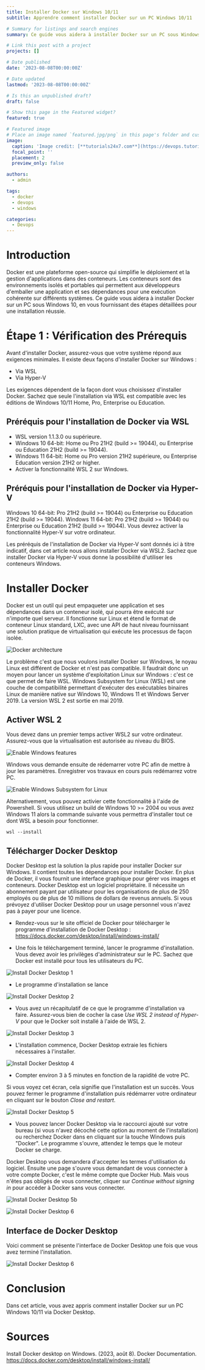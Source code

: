 ```yaml
---
title: Installer Docker sur Windows 10/11
subtitle: Apprendre comment installer Docker sur un PC Windows 10/11

# Summary for listings and search engines
summary: Ce guide vous aidera à installer Docker sur un PC sous Windows 10, en vous fournissant des étapes détaillées pour une installation réussie.

# Link this post with a project
projects: []

# Date published
date: '2023-08-08T00:00:00Z'

# Date updated
lastmod: '2023-08-08T00:00:00Z'

# Is this an unpublished draft?
draft: false

# Show this page in the Featured widget?
featured: true

# Featured image
# Place an image named `featured.jpg/png` in this page's folder and customize its options here.
image:
  caption: 'Image credit: [**tutorials24x7.com**](https://devops.tutorials24x7.com/blog/how-to-change-docker-data-path-on-windows-10)'
  focal_point: ''
  placement: 2
  preview_only: false

authors:
  - admin

tags:
  - docker
  - devops
  - windows

categories:
  - Devops
---
```


# Introduction

Docker est une plateforme open-source qui simplifie le déploiement et la gestion d'applications dans des conteneurs. Les conteneurs sont des environnements isolés et portables qui permettent aux développeurs d'emballer une application et ses dépendances pour une exécution cohérente sur différents systèmes. Ce guide vous aidera à installer Docker sur un PC sous Windows 10, en vous fournissant des étapes détaillées pour une installation réussie.

# Étape 1 : Vérification des Prérequis

Avant d'installer Docker, assurez-vous que votre système répond aux exigences minimales.
Il existe deux façons d'installer Docker sur Windows :

- Via WSL
- Via Hyper-V

Les exigences dépendent de la façon dont vous choisissez d'installer Docker. 
Sachez que seule l'installation via WSL est compatible avec les éditions de Windows 10/11 Home, Pro, Enterprise ou Education.

## Préréquis pour l'installation de Docker via WSL

* WSL version 1.1.3.0 ou supérieure.
* Windows 10 64-bit: Home ou Pro 21H2 (build >= 19044), ou Enterprise ou Education 21H2 (build >= 19044).
* Windows 11 64-bit: Home ou Pro version 21H2 supérieure, ou Enterprise Education version 21H2 or higher.
* Activer la fonctionnalité WSL 2 sur Windows.

## Préréquis pour l'installation de Docker via Hyper-V

Windows 10 64-bit: Pro 21H2 (build >= 19044) ou Enterprise ou Education 21H2 (build >= 19044).
Windows 11 64-bit: Pro 21H2 (build >= 19044) ou Enterprise ou Education 21H2 (build >= 19044).
Vous devrez activer la fonctionnalité Hyper-V sur votre ordinateur. 

Les préréquis de l'installation de Docker via Hyper-V sont donnés ici à titre indicatif, dans cet article nous allons installer Docker via WSL2. Sachez que installer Docker via Hyper-V vous donne la possibilité d'utiliser les conteneurs Windows.

# Installer Docker 

Docker est un outil qui peut empaqueter une application et ses dépendances dans un conteneur isolé, qui pourra être exécuté sur n'importe quel serveur. Il fonctionne sur Linux et étend le format de conteneur Linux standard, LXC, avec une API de haut niveau fournissant une solution pratique de virtualisation qui exécute les processus de façon isolée. 

![Docker architecture](assets/container-architecture.png)

Le problème c'est que nous voulons installer Docker sur Windows, le noyau Linux est différent de Docker et n'est pas compatible. Il faudrait donc un moyen pour lancer un système d'exploitation Linux sur Windows : c'est ce que permet de faire WSL. 
Windows Subsystem for Linux (WSL) est une couche de compatibilité permettant d'exécuter des exécutables binaires Linux de manière native sur Windows 10, Windows 11 et Windows Server 2019. La version WSL 2 est sortie en mai 2019. 

## Activer WSL 2

Vous devez dans un premier temps activer WSL2 sur votre ordinateur. Assurez-vous que la virtualisation est autorisée au niveau du BIOS. 

![Enable Windows features](assets/enable-features.png)

Windows vous demande ensuite de rédemarrer votre PC afin de mettre à jour les paramètres. Enregistrer vos travaux en cours puis redémarrez votre PC. 

![Enable Windows Subsystem for Linux](assets/enable-wsl2.PNG)

Alternativement, vous pouvez activier cette fonctionnalité à l'aide de Powershell.
Si vous utilisez un build de Windows 10 >= 2004 ou vous avez Windows 11 alors la commande suivante vous permettra d'installer tout ce dont WSL a besoin pour fonctionner.

```pwsh
wsl --install
```

## Télécharger Docker Desktop

Docker Desktop est la solution la plus rapide pour installer Docker sur Windows. Il contient toutes les dépendances pour installer Docker. En plus de Docker, il vous fournit une interface graphique pour gérer vos images et conteneurs. 
Docker Desktop est un logiciel propriétaire. Il nécessite un abonnement payant par utilisateur pour les organisations de plus de 250 employés ou de plus de 10 millions de dollars de revenus annuels. Si vous prévoyez d'utiliser Docker Desktop pour un usage personnel vous n'avez pas à payer pour une licence. 

* Rendez-vous sur le site officiel de Docker pour télécharger le programme d'installation de Docker Desktop : https://docs.docker.com/desktop/install/windows-install/

* Une fois le téléchargement terminé, lancer le programme d'installation. Vous devez avoir les privilèges d'administrateur sur le PC. Sachez que Docker est installé pour tous les utilisateurs du PC.

![Install Docker Desktop 1](assets/docker-desktop-install-step1.PNG)

* Le programme d'installation se lance

![Install Docker Desktop 2](assets/docker-desktop-install-step2.PNG)

* Vous avez un récapitulatif de ce que le programme d'installation va faire. Assurez-vous bien de cocher la case *Use WSL 2 instead of Hyper-V* pour que le Docker soit installé à l'aide de WSL 2.

![Install Docker Desktop 3](assets/docker-desktop-install-step3.PNG)

* L'installation commence, Docker Desktop extraie les fichiers nécessaires à l'installer. 

![Install Docker Desktop 4](assets/docker-desktop-install-step4.PNG)

* Compter environ 3 à 5 minutes en fonction de la rapidité de votre PC. 

Si vous voyez cet écran, cela signifie que l'installation est un succès. Vous pouvez fermer le programme d'installation puis rédémarrer votre ordinateur en cliquant sur le bouton *Close and restart*.

![Install Docker Desktop 5](assets/docker-desktop-install-step5.PNG)

* Vous pouvez lancer Docker Desktop via le raccourci ajouté sur votre bureau (si vous n'avez décoché cette option au moment de l'installation) ou recherchez Docker dans en cliquant sur la touche Windows puis "Docker". 
Le programme s'ouvre, attendez le temps que le moteur Docker se charge. 

Docker Desktop vous demandera d'accepter les termes d'utilisation du logiciel. Ensuite une page s'ouvre vous demandant de vous connecter à votre compte Docker, c'est le même compte que Docker Hub. Mais vous n'êtes pas obligés de vous connecter, cliquer sur *Continue without signing in* pour accéder à Docker sans vous connecter.

![Install Docker Desktop 5b](assets/docker-desktop-install-step5b.PNG)

![Install Docker Desktop 6](assets/docker-desktop-install-step6.PNG)

## Interface de Docker Desktop

Voici comment se présente l'interface de Docker Desktop une fois que vous avez terminé l'installation.

![Install Docker Desktop 6](assets/docker-desktop-install-step7.PNG)


# Conclusion

Dans cet article, vous avez appris comment installer Docker sur un PC Windows 10/11 via Docker Desktop.

# Sources
Install Docker desktop on Windows. (2023, août 8). Docker Documentation. https://docs.docker.com/desktop/install/windows-install/